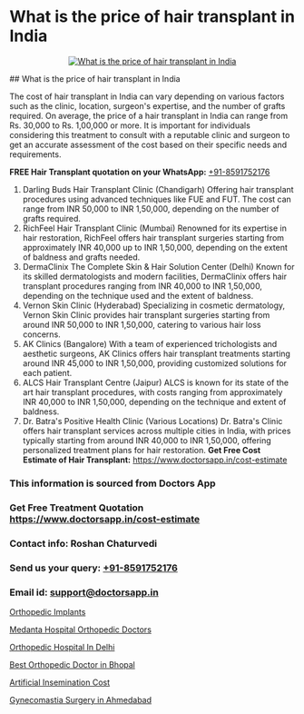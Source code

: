 # What is the price of hair transplant in India

<p align="center">
  <a href="https://doctorsapp.co.in/uploads/treatment_image/Finding%20the%20best%20hair%20clinic.jpg">
    <img src="https://doctorsapp.co.in/treatment/hair-transplant" alt="What is the price of hair transplant in India">
  </a>
</p>
## What is the price of hair transplant in India

The cost of hair transplant in India can vary depending on various factors such as the clinic, location, surgeon's expertise, and the number of grafts required. On average, the price of a hair transplant in India can range from Rs. 30,000 to Rs. 1,00,000 or more. It is important for individuals considering this treatment to consult with a reputable clinic and surgeon to get an accurate assessment of the cost based on their specific needs and requirements.

**FREE Hair Transplant quotation on your WhatsApp:**  [+91-8591752176](https://api.whatsapp.com/send?phone=8591752176)

1) Darling Buds Hair Transplant Clinic (Chandigarh)   Offering hair transplant procedures using advanced techniques like FUE and FUT. The cost can range from INR 50,000 to INR 1,50,000, depending on the number of grafts required.
2) RichFeel Hair Transplant Clinic (Mumbai)   Renowned for its expertise in hair restoration, RichFeel offers hair transplant surgeries starting from approximately INR 40,000 up to INR 1,50,000, depending on the extent of baldness and grafts needed.
3) DermaClinix   The Complete Skin & Hair Solution Center (Delhi)   Known for its skilled dermatologists and modern facilities, DermaClinix offers hair transplant procedures ranging from INR 40,000 to INR 1,50,000, depending on the technique used and the extent of baldness.
4) Vernon Skin Clinic (Hyderabad)   Specializing in cosmetic dermatology, Vernon Skin Clinic provides hair transplant surgeries starting from around INR 50,000 to INR 1,50,000, catering to various hair loss concerns.
5) AK Clinics (Bangalore)   With a team of experienced trichologists and aesthetic surgeons, AK Clinics offers hair transplant treatments starting around INR 45,000 to INR 1,50,000, providing customized solutions for each patient.
6) ALCS Hair Transplant Centre (Jaipur)   ALCS is known for its state of the art hair transplant procedures, with costs ranging from approximately INR 40,000 to INR 1,50,000, depending on the technique and extent of baldness.
7) Dr. Batra's Positive Health Clinic (Various Locations)   Dr. Batra's Clinic offers hair transplant services across multiple cities in India, with prices typically starting from around INR 40,000 to INR 1,50,000, offering personalized treatment plans for hair restoration.
**Get Free Cost Estimate of Hair Transplant:** https://www.doctorsapp.in/cost-estimate

### This information is sourced from Doctors App 
### Get Free Treatment Quotation https://www.doctorsapp.in/cost-estimate
### Contact info: Roshan Chaturvedi 
### Send us your query: [+91-8591752176](https://api.whatsapp.com/send?phone=8591752176) 
### Email id: support@doctorsapp.in

[Orthopedic Implants](https://www.linkedin.com/pulse/orthopedic-implants-doctorsappin-t033c?trackingId=cR9OoPxKoGzoXDNhC5WJIA%3D%3D&lipi=urn%3Ali%3Apage%3Ad_flagship3_company_admin%3BcTUR6naWQkWjeA%2BR15noZQ%3D%3D)

[Medanta Hospital Orthopedic Doctors](https://www.linkedin.com/pulse/medanta-hospital-orthopedic-doctors-doctorsapp-chittagong-w060e?trackingId=5%2BjqBnvtDjFTSd0iMtntZA%3D%3D&lipi=urn%3Ali%3Apage%3Ad_flagship3_company_admin%3BUjs5mcUZR9ewYOKOFkpg2w%3D%3D)

[Orthopedic Hospital In Delhi](https://medium.com/@manish632504/orthopedic-hospital-in-delhi-4f47646f04db)

[Best Orthopedic Doctor in Bhopal](https://medium.com/@anupkakkar5/best-orthopedic-doctor-in-bhopal-c1ae43da8ed0)

[Artificial Insemination Cost](https://doctors-apps.github.io/doctorsapp/artificial-insemination-cost)

[Gynecomastia Surgery in Ahmedabad](https://doctors-apps.github.io/doctorsapp/gynecomastia-surgery-in-ahmedabad)

